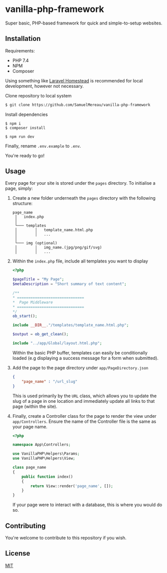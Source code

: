 # vanilla-php-framework
Super basic, PHP-based framework for quick and simple-to-setup websites.

## Installation

Requirements: 
* PHP 7.4
* NPM
* Composer

Using something like [Laravel Homestead](https://laravel.com/docs/9.x/homestead#installation-and-setup) is recommended for local development, however not necessary.

Clone repository to local system
```bash
$ git clone https://github.com/SamuelMereau/vanilla-php-framework
```

Install dependencies
```
$ npm i
$ composer install

$ npm run dev
```

Finally, rename `.env.example` to `.env`.

You're ready to go!

## Usage

Every page for your site is stored under the `pages` directory. To initialise a page, simply:

1. Create a new folder underneath the `pages` directory with the following structure:

   ```
   page_name  
    │   index.php  
    │      
    └─── templates
    │        │   template_name.html.php 
    │        │   ...      
    │      
    └─── img (optional)
    │        │   img_name.(jpg/png/gif/svg)
    │        │   ...    
    ```
2. Within the `index.php` file, include all templates you want to display

    ```php
    <?php

    $pageTitle = "My Page";
    $metaDescription = "Short summary of text content";

    /**
    * ==============================
    *  Page Middleware
    * ==============================
    */
    ob_start();

    include __DIR__."/templates/template_name.html.php";

    $output = ob_get_clean();

    include "../app/Global/layout.html.php";
    ```
    Within the basic PHP buffer, templates can easily be conditionally loaded (e.g displaying a success message for a form when submitted).


2. Add the page to the page directory under `app/PageDirectory.json`

    ```json
    {
        "page_name" : "/url_slug"
    }
    ```

    This is used primarily by the `URL` class, which allows you to update the slug of a page in one location and immediately update all links to that page (within the site).

3. Finally, create a Controller class for the page to render the view under `app/Controllers`. Ensure the name of the Controller file is the same as your page name.

    ```php
    <?php

    namespace App\Controllers;

    use VanillaPHP\Helpers\Params;
    use VanillaPHP\Helpers\View;

    class page_name
    {
        public function index()
        {
            return View::render('page_name', []);
        }
    }
    ```

    If your page were to interact with a database, this is where you would do so. 

## Contributing

You're welcome to contribute to this repository if you wish.

## License

[MIT](https://choosealicense.com/licenses/mit/)



